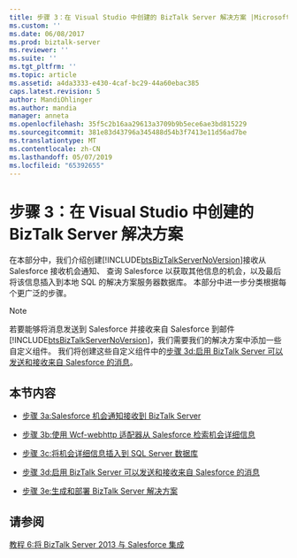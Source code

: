 ```yaml
---
title: 步骤 3：在 Visual Studio 中创建的 BizTalk Server 解决方案 |Microsoft Docs
ms.custom: ''
ms.date: 06/08/2017
ms.prod: biztalk-server
ms.reviewer: ''
ms.suite: ''
ms.tgt_pltfrm: ''
ms.topic: article
ms.assetid: a4da3333-e430-4caf-bc29-44a60ebac385
caps.latest.revision: 5
author: MandiOhlinger
ms.author: mandia
manager: anneta
ms.openlocfilehash: 35f5c2b16aa29613a3709b9b5ece6ae3bd815229
ms.sourcegitcommit: 381e83d43796a345488d54b3f7413e11d56ad7be
ms.translationtype: MT
ms.contentlocale: zh-CN
ms.lasthandoff: 05/07/2019
ms.locfileid: "65392655"
---
```

# <a name="step-3-create-the-biztalk-server-solution-in-visual-studio"></a>步骤 3：在 Visual Studio 中创建的 BizTalk Server 解决方案
在本部分中，我们介绍创建[!INCLUDE[btsBizTalkServerNoVersion](../includes/btsbiztalkservernoversion-md.md)]接收从 Salesforce 接收机会通知、 查询 Salesforce 以获取其他信息的机会，以及最后将该信息插入到本地 SQL 的解决方案服务器数据库。 本部分中进一步分类根据每个更广泛的步骤。  
  
> [!NOTE]
>  若要能够将消息发送到 Salesforce 并接收来自 Salesforce 到邮件[!INCLUDE[btsBizTalkServerNoVersion](../includes/btsbiztalkservernoversion-md.md)]，我们需要我们的解决方案中添加一些自定义组件。 我们将创建这些自定义组件中的[步骤 3d:启用 BizTalk Server 可以发送和接收来自 Salesforce 的消息](../core/step-3d-enabling-biztalk-server-to-send-and-receive-messages-from-salesforce.md)。  
  
## <a name="in-this-section"></a>本节内容  
  
-   [步骤 3a:Salesforce 机会通知接收到 BizTalk Server](../core/step-3a-receive-salesforce-opportunity-notification-into-biztalk-server.md)  
  
-   [步骤 3b:使用 Wcf-webhttp 适配器从 Salesforce 检索机会详细信息](../core/step-3b-retrieve-opportunities-from-salesforce-using-the-wcf-webhttp-adapter.md)  
  
-   [步骤 3c:将机会详细信息插入到 SQL Server 数据库](../core/step-3c-insert-opportunity-details-into-a-sql-server-database.md)  
  
-   [步骤 3d:启用 BizTalk Server 可以发送和接收来自 Salesforce 的消息](../core/step-3d-enabling-biztalk-server-to-send-and-receive-messages-from-salesforce.md)  
  
-   [步骤 3e:生成和部署 BizTalk Server 解决方案](../core/step-3e-build-and-deploy-the-biztalk-server-solution.md)  
  
## <a name="see-also"></a>请参阅  
 [教程 6:将 BizTalk Server 2013 与 Salesforce 集成](Tutorial:%20Integrating%20BizTalk%20Server%202013%20with%20Salesforce.md)